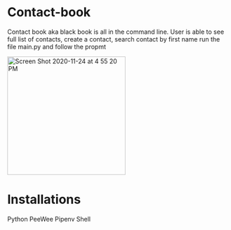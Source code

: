 # Contact-book
Contact book aka black book is all in the command line. User is able to see full list of contacts, create a contact, search contact by first name
run the file main.py and follow the propmt 

<img width="269" alt="Screen Shot 2020-11-24 at 4 55 20 PM" src="https://user-images.githubusercontent.com/19637456/100156017-3aa76680-2e76-11eb-9a93-c3b34b87806e.png">

# Installations
Python
PeeWee
Pipenv Shell 
